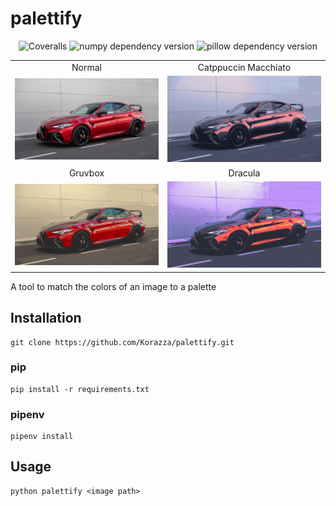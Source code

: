 # palettify

<p align="center">
<img alt="Coveralls" src="https://img.shields.io/coveralls/github/Korazza/palettify?color=%284cc16&style=for-the-badge">
<img alt="numpy dependency version" src="https://img.shields.io/github/pipenv/locked/dependency-version/Korazza/palettify/numpy?color=%236366f1&logo=numpy&style=for-the-badge">
<img alt="pillow dependency version" src="https://img.shields.io/github/pipenv/locked/dependency-version/Korazza/palettify/pillow?color=%236366f1&logo=pillow&style=for-the-badge">
</p>

|                           |                                        |
| :-----------------------: | :------------------------------------: |
|          Normal           |          Catppuccin Macchiato          |
| ![](examples/normal.png)  | ![](examples/catppuccin-macchiato.png) |
|          Gruvbox          |                Dracula                 |
| ![](examples/gruvbox.png) |       ![](examples/dracula.png)        |

A tool to match the colors of an image to a palette

## Installation

```
git clone https://github.com/Korazza/palettify.git
```

### pip

```
pip install -r requirements.txt
```

### pipenv

```
pipenv install
```

## Usage

```
python palettify <image path>
```
